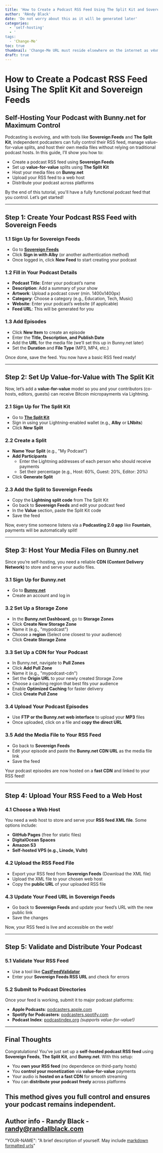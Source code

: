 ```yaml
---
title: 'How to Create a Podcast RSS Feed Using The Split Kit and Sovereign Feeds'
author: 'RAndy Black'
date: 'Do not worry about this as it will be generated later'
categories:
  - 'self-hosting'
  - '
tags:
  - 'Change-Me'
toc: true
thumbnail: 'Change-Me URL must reside elsewhere on the internet as v4vmusic is not hosting images right now'
draft: true
---
```

# How to Create a Podcast RSS Feed Using The Split Kit and Sovereign Feeds

## Self-Hosting Your Podcast with Bunny.net for Maximum Control

Podcasting is evolving, and with tools like **Sovereign Feeds** and **The Split Kit**, independent podcasters can fully control their RSS feed, manage value-for-value splits, and host their own media files without relying on traditional podcast hosts. In this guide, I’ll show you how to:

- Create a podcast RSS feed using **Sovereign Feeds**
- Set up **value-for-value** splits using **The Split Kit**
- Host your media files on **Bunny.net**
- Upload your RSS feed to a web host
- Distribute your podcast across platforms

By the end of this tutorial, you'll have a fully functional podcast feed that you control. Let’s get started!

---

## Step 1: Create Your Podcast RSS Feed with Sovereign Feeds

### 1.1 Sign Up for Sovereign Feeds

- Go to **[Sovereign Feeds](https://sovereignfeeds.com/)**
- Click **Sign in with Alby** (or another authentication method)
- Once logged in, click **New Feed** to start creating your podcast

### 1.2 Fill in Your Podcast Details

- **Podcast Title**: Enter your podcast’s name
- **Description**: Add a summary of your show
- **Artwork**: Upload a podcast cover (min. 1400x1400px)
- **Category**: Choose a category (e.g., Education, Tech, Music)
- **Website**: Enter your podcast’s website (if applicable)
- **Feed URL**: This will be generated for you

### 1.3 Add Episodes

- Click **New Item** to create an episode
- Enter the **Title, Description, and Publish Date**
- Add the **URL** for the media file (we’ll set this up in Bunny.net later)
- Set the **Duration** and **File Type** (MP3, MP4, etc.)

Once done, save the feed. You now have a basic RSS feed ready!

---

## Step 2: Set Up Value-for-Value with The Split Kit

Now, let’s add a **value-for-value** model so you and your contributors (co-hosts, editors, guests) can receive Bitcoin micropayments via Lightning.

### 2.1 Sign Up for The Split Kit

- Go to **[The Split Kit](https://thesplitkit.com/)**
- Sign in using your Lightning-enabled wallet (e.g., **Alby** or **LNbits**)
- Click **New Split**

### 2.2 Create a Split

- **Name Your Split** (e.g., "My Podcast")
- **Add Participants**
  - Enter the Lightning addresses of each person who should receive payments
  - Set their percentage (e.g., Host: 60%, Guest: 20%, Editor: 20%)
- Click **Generate Split**

### 2.3 Add the Split to Sovereign Feeds

- Copy the **Lightning split code** from The Split Kit
- Go back to **Sovereign Feeds** and edit your podcast feed
- In the **Value** section, paste the Split Kit code
- Save the feed

Now, every time someone listens via a **Podcasting 2.0 app** like **Fountain**, payments will be automatically split!

---

## Step 3: Host Your Media Files on Bunny.net

Since you’re self-hosting, you need a reliable **CDN (Content Delivery Network)** to store and serve your audio files.

### 3.1 Sign Up for Bunny.net

- Go to **[Bunny.net](https://bunny.net/)**
- Create an account and log in

### 3.2 Set Up a Storage Zone

- In the **Bunny.net Dashboard**, go to **Storage Zones**
- Click **Create New Storage Zone**
- Name it (e.g., "mypodcast")
- Choose a **region** (Select one closest to your audience)
- Click **Create Storage Zone**

### 3.3 Set Up a CDN for Your Podcast

- In Bunny.net, navigate to **Pull Zones**
- Click **Add Pull Zone**
- Name it (e.g., "mypodcast-cdn")
- Set the **Origin URL** to your newly created Storage Zone
- Choose a caching region that best fits your audience
- Enable **Optimized Caching** for faster delivery
- Click **Create Pull Zone**

### 3.4 Upload Your Podcast Episodes

- Use **FTP or the Bunny.net web interface** to upload your **MP3** files
- Once uploaded, click on a file and **copy the direct URL**

### 3.5 Add the Media File to Your RSS Feed

- Go back to **Sovereign Feeds**
- Edit your episode and paste the **Bunny.net CDN URL** as the media file link
- Save the feed

Your podcast episodes are now hosted on a **fast CDN** and linked to your RSS feed!

---

## Step 4: Upload Your RSS Feed to a Web Host

### 4.1 Choose a Web Host

You need a web host to store and serve your **RSS feed XML file**. Some options include:

- **GitHub Pages** (free for static files)
- **DigitalOcean Spaces**
- **Amazon S3**
- **Self-hosted VPS (e.g., Linode, Vultr)**

### 4.2 Upload the RSS Feed File

- Export your RSS feed from **Sovereign Feeds** (Download the XML file)
- Upload the XML file to your chosen web host
- Copy the **public URL** of your uploaded RSS file

### 4.3 Update Your Feed URL in Sovereign Feeds

- Go back to **Sovereign Feeds** and update your feed’s URL with the new public link
- Save the changes

Now, your RSS feed is live and accessible on the web!

---

## Step 5: Validate and Distribute Your Podcast

### 5.1 Validate Your RSS Feed

- Use a tool like **[CastFeedValidator](https://castfeedvalidator.com/)**
- Enter your **Sovereign Feeds RSS URL** and check for errors

### 5.2 Submit to Podcast Directories

Once your feed is working, submit it to major podcast platforms:

- **Apple Podcasts**: [podcasters.apple.com](https://podcasters.apple.com/)
- **Spotify for Podcasters**: [podcasters.spotify.com](https://podcasters.spotify.com/)
- **Podcast Index**: [podcastindex.org](https://podcastindex.org/) *(supports value-for-value!)*

---

## Final Thoughts

Congratulations! You’ve just set up a **self-hosted podcast RSS feed** using **Sovereign Feeds**, **The Split Kit**, and **Bunny.net**. With this setup:

- You **own your RSS feed** (no dependence on third-party hosts)
- You **control your monetization** via **value-for-value** payments
- Your audio is **hosted on a fast CDN** for smooth streaming
- You can **distribute your podcast freely** across platforms

This method gives you full control and ensures your podcast remains independent.
--------------------------------------------
Author info - Randy Black - randy@randallblack.com
--------------------------------------------
"YOUR-NAME": "A brief description of yourself. May include [markdown formatted urls](https://your-website.com)"
